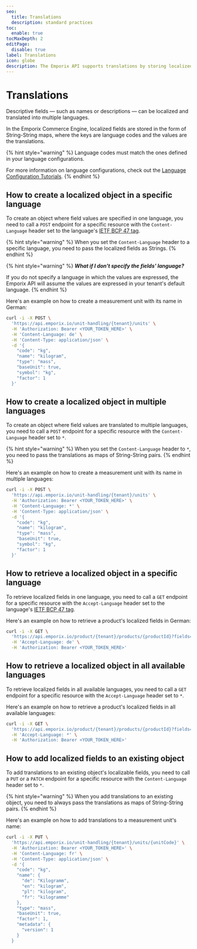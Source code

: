 ```yaml
---
seo:
  title: Translations
  description: standard practices
toc:
  enable: true
tocMaxDepth: 2
editPage:
  disable: true
label: Translations
icon: globe
description: The Emporix API supports translations by storing localized fields as language-code maps, allowing objects to be created, retrieved, and updated in single or multiple languages using the Content-Language and Accept-Language headers.
---
```


# Translations

Descriptive fields — such as names or descriptions — can be localized and translated into multiple languages.

In the Emporix Commerce Engine, localized fields are stored in the form of String-String maps, where the keys are language codes and the values are the translations.

{% hint style="warning" %}
Language codes must match the ones defined in your language configurations.

For more information on language configurations, check out the [Language Configuration Tutorials](../content/language/).
{% endhint %}

## How to create a localized object in a specific language

To create an object where field values are specified in one language, you need to call a `POST` endpoint for a specific resource with the `Content-Language` header set to the language's [IETF BCP 47 tag](https://en.wikipedia.org/wiki/IETF_language_tag).

{% hint style="warning" %}
When you set the `Content-Language` header to a specific language, you need to pass the localized fields as Strings.
{% endhint %}

{% hint style="warning" %}
_**What if I don't specify the fields' language?**_

If you do not specify a language in which the values are expressed, the Emporix API will assume the values are expressed in your tenant's default language.
{% endhint %}

Here's an example on how to create a measurement unit with its name in German:

```bash
curl -i -X POST \
  'https://api.emporix.io/unit-handling/{tenant}/units' \
  -H 'Authorization: Bearer <YOUR_TOKEN_HERE>' \
  -H 'Content-Language: de' \
  -H 'Content-Type: application/json' \
  -d '{
    "code": "kg",
    "name": "kilogram",
    "type": "mass",
    "baseUnit": true,
    "symbol": "kg",
    "factor": 1
  }'
```

## How to create a localized object in multiple languages

To create an object where field values are translated to multiple languages, you need to call a `POST` endpoint for a specific resource with the `Content-Language` header set to `*`.

{% hint style="warning" %}
When you set the `Content-Language` header to `*`, you need to pass the translations as maps of String-String pairs.
{% endhint %}

Here's an example on how to create a measurement unit with its name in multiple languages:

```bash
curl -i -X POST \
  'https://api.emporix.io/unit-handling/{tenant}/units' \
  -H 'Authorization: Bearer <YOUR_TOKEN_HERE>' \
  -H 'Content-Language: *' \
  -H 'Content-Type: application/json' \
  -d '{
    "code": "kg",
    "name": "kilogram",
    "type": "mass",
    "baseUnit": true,
    "symbol": "kg",
    "factor": 1
  }'
```

## How to retrieve a localized object in a specific language

To retrieve localized fields in one language, you need to call a `GET` endpoint for a specific resource with the `Accept-Language` header set to the language's [IETF BCP 47 tag](https://en.wikipedia.org/wiki/IETF_language_tag).

Here's an example on how to retrieve a product's localized fields in German:

```bash
curl -i -X GET \
  'https://api.emporix.io/product/{tenant}/products/{productId}?fields=name%2Ccode&expand=string&rawValue=true' \
  -H 'Accept-Language: de' \
  -H 'Authorization: Bearer <YOUR_TOKEN_HERE>'
```

## How to retrieve a localized object in all available languages

To retrieve localized fields in all available languages, you need to call a `GET` endpoint for a specific resource with the `Accept-Language` header set to `*`.

Here's an example on how to retrieve a product's localized fields in all available languages:

```bash
curl -i -X GET \
  'https://api.emporix.io/product/{tenant}/products/{productId}?fields=name%2Ccode&expand=string&rawValue=true' \
  -H 'Accept-Language: *' \
  -H 'Authorization: Bearer <YOUR_TOKEN_HERE>'
```

## How to add localized fields to an existing object

To add translations to an existing object's localizable fields, you need to call a `PUT` or a `PATCH` endpoint for a specific resource with the `Content-Language` header set to `*`.

{% hint style="warning" %}
When you add translations to an existing object, you need to always pass the translations as maps of String-String pairs.
{% endhint %}

Here's an example on how to add translations to a measurement unit's name:

```bash
curl -i -X PUT \
  'https://api.emporix.io/unit-handling/{tenant}/units/{unitCode}' \
  -H 'Authorization: Bearer <YOUR_TOKEN_HERE>' \
  -H 'Content-Language: fr' \
  -H 'Content-Type: application/json' \
  -d '{
    "code": "kg",
    "name": {
      "de": "Kilogramm",
      "en": "kilogram",
      "pl": "kilogram",
      "fr": "kilogramme"
    },
    "type": "mass",
    "baseUnit": true,
    "factor": 1,
    "metadata": {
      "version": 1
    }
  }
```
